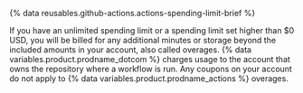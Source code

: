 {% data reusables.github-actions.actions-spending-limit-brief %}

If you have an unlimited spending limit or a spending limit set higher than $0 USD, you will be billed for any additional minutes or storage beyond the included amounts in your account, also called overages. {% data variables.product.prodname_dotcom %} charges usage to the account that owns the repository where a workflow is run. Any coupons on your account do not apply to {% data variables.product.prodname_actions %} overages.
